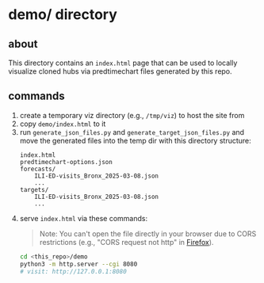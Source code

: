 # demo/ directory

## about

This directory contains an `index.html` page that can be used to locally visualize cloned hubs via predtimechart files generated by this repo.

## commands

1. create a temporary viz directory (e.g., `/tmp/viz`) to host the site from
1. copy `demo/index.html` to it
1. run `generate_json_files.py` and `generate_target_json_files.py` and move the generated files into the temp dir with this directory structure:
    ```
    index.html
    predtimechart-options.json
    forecasts/
        ILI-ED-visits_Bronx_2025-03-08.json
        ...
    targets/
        ILI-ED-visits_Bronx_2025-03-08.json
        ...
    ```
1. serve `index.html` via these commands:
   > Note: You can't open the file directly in your browser due to CORS restrictions (e.g., "CORS request not http" in [Firefox](https://developer.mozilla.org/en-US/docs/Web/HTTP/CORS/Errors/CORSRequestNotHttp)).
   ```bash
   cd <this_repo>/demo
   python3 -m http.server --cgi 8080
   # visit: http://127.0.0.1:8080
   ```
